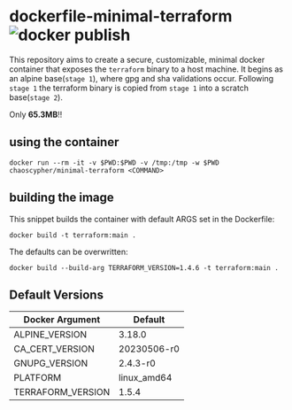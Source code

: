 # dockerfile-minimal-terraform ![docker publish](https://github.com/ChaosCypher/dockerfile-minimal-terraform/actions/workflows/release.yaml/badge.svg)
This repository aims to create a secure, customizable, minimal docker container that exposes the `terraform` binary to a host machine. It begins as an alpine base(`stage 1`), where gpg and sha validations occur. Following `stage 1` the terraform binary is copied from `stage 1` into a scratch base(`stage 2`).

Only **65.3MB**!!

## using the container

```shell
docker run --rm -it -v $PWD:$PWD -v /tmp:/tmp -w $PWD chaoscypher/minimal-terraform <COMMAND>
```

## building the image

This snippet builds the container with default ARGS set in the Dockerfile:

```shell
docker build -t terraform:main .
```

The defaults can be overwritten:

```shell
docker build --build-arg TERRAFORM_VERSION=1.4.6 -t terraform:main .
```

## Default Versions

|Docker Argument         |Default    |
------------------------ | -----------
|ALPINE_VERSION          |3.18.0     |
|CA_CERT_VERSION         |20230506-r0|
|GNUPG_VERSION           |2.4.3-r0   |
|PLATFORM                |linux_amd64|
|TERRAFORM_VERSION       |1.5.4      |
